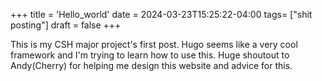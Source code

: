 +++
title = 'Hello_world'
date = 2024-03-23T15:25:22-04:00
tags= ["shit posting"]
draft = false
+++

This is my CSH major project's first post. Hugo seems like a very cool framework and I'm trying to learn how to use this. Huge shoutout to Andy(Cherry) for helping me design this website and advice for this. 
